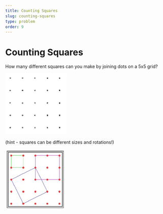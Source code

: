 ```yaml
---
title: Counting Squares
slug: counting-squares
type: problem
order: 9
---
```


# Counting Squares

How many different squares can you make by joining dots on a 5x5 grid?

![](../../images/counting-squares-1.png)

(hint - squares can be different sizes and rotations!)

![](../../images/counting-squares-2.jpg)
